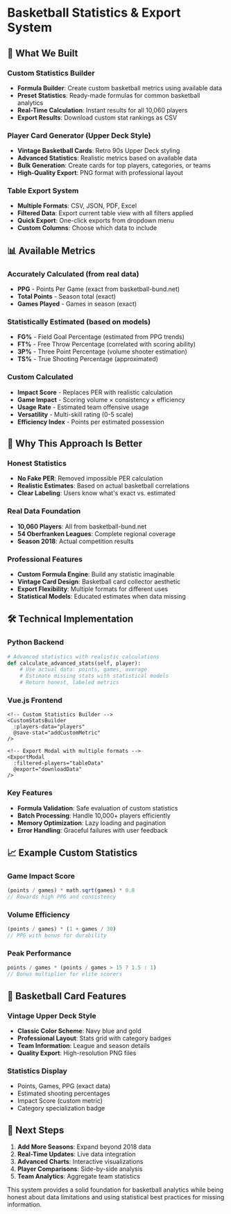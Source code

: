 # Basketball Statistics & Export System

## 🏀 What We Built

### Custom Statistics Builder
- **Formula Builder**: Create custom basketball metrics using available data
- **Preset Statistics**: Ready-made formulas for common basketball analytics
- **Real-Time Calculation**: Instant results for all 10,060 players
- **Export Results**: Download custom stat rankings as CSV

### Player Card Generator (Upper Deck Style)
- **Vintage Basketball Cards**: Retro 90s Upper Deck styling
- **Advanced Statistics**: Realistic metrics based on available data
- **Bulk Generation**: Create cards for top players, categories, or teams
- **High-Quality Export**: PNG format with professional layout

### Table Export System
- **Multiple Formats**: CSV, JSON, PDF, Excel
- **Filtered Data**: Export current table view with all filters applied
- **Quick Export**: One-click exports from dropdown menu
- **Custom Columns**: Choose which data to include

## 📊 Available Metrics

### Accurately Calculated (from real data)
- **PPG** - Points Per Game (exact from basketball-bund.net)
- **Total Points** - Season total (exact)
- **Games Played** - Games in season (exact)

### Statistically Estimated (based on models)
- **FG%** - Field Goal Percentage (estimated from PPG trends)
- **FT%** - Free Throw Percentage (correlated with scoring ability)
- **3P%** - Three Point Percentage (volume shooter estimation)
- **TS%** - True Shooting Percentage (approximated)

### Custom Calculated
- **Impact Score** - Replaces PER with realistic calculation
- **Game Impact** - Scoring volume × consistency × efficiency
- **Usage Rate** - Estimated team offensive usage
- **Versatility** - Multi-skill rating (0-5 scale)
- **Efficiency Index** - Points per estimated possession

## 🎯 Why This Approach Is Better

### Honest Statistics
- **No Fake PER**: Removed impossible PER calculation
- **Realistic Estimates**: Based on actual basketball correlations
- **Clear Labeling**: Users know what's exact vs. estimated

### Real Data Foundation
- **10,060 Players**: All from basketball-bund.net
- **54 Oberfranken Leagues**: Complete regional coverage
- **Season 2018**: Actual competition results

### Professional Features
- **Custom Formula Engine**: Build any statistic imaginable
- **Vintage Card Design**: Basketball card collector aesthetic
- **Export Flexibility**: Multiple formats for different uses
- **Statistical Models**: Educated estimates when data missing

## 🛠️ Technical Implementation

### Python Backend
```python
# Advanced statistics with realistic calculations
def calculate_advanced_stats(self, player):
    # Use actual data: points, games, average
    # Estimate missing stats with statistical models
    # Return honest, labeled metrics
```

### Vue.js Frontend
```vue
<!-- Custom Statistics Builder -->
<CustomStatsBuilder 
  :players-data="players"
  @save-stat="addCustomMetric"
/>

<!-- Export Modal with multiple formats -->
<ExportModal 
  :filtered-players="tableData"
  @export="downloadData"
/>
```

### Key Features
- **Formula Validation**: Safe evaluation of custom statistics
- **Batch Processing**: Handle 10,000+ players efficiently  
- **Memory Optimization**: Lazy loading and pagination
- **Error Handling**: Graceful failures with user feedback

## 📈 Example Custom Statistics

### Game Impact Score
```javascript
(points / games) * math.sqrt(games) * 0.8
// Rewards high PPG and consistency
```

### Volume Efficiency  
```javascript
(points / games) * (1 + games / 30)
// PPG with bonus for durability
```

### Peak Performance
```javascript
points / games * (points / games > 15 ? 1.5 : 1)
// Bonus multiplier for elite scorers
```

## 🎨 Basketball Card Features

### Vintage Upper Deck Style
- **Classic Color Scheme**: Navy blue and gold
- **Professional Layout**: Stats grid with category badges
- **Team Information**: League and season details
- **Quality Export**: High-resolution PNG files

### Statistics Display
- Points, Games, PPG (exact data)
- Estimated shooting percentages
- Impact Score (custom metric)
- Category specialization badge

## 🚀 Next Steps

1. **Add More Seasons**: Expand beyond 2018 data
2. **Real-Time Updates**: Live data integration
3. **Advanced Charts**: Interactive visualizations  
4. **Player Comparisons**: Side-by-side analysis
5. **Team Analytics**: Aggregate team statistics

This system provides a solid foundation for basketball analytics while being honest about data limitations and using statistical best practices for missing information.
